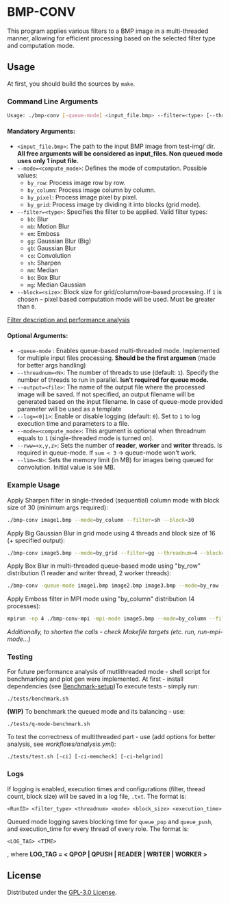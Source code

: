 # BMP-CONV

This program applies various filters to a BMP image in a multi-threaded manner, allowing for efficient processing based on the selected filter type and computation mode.

## Usage
At first, you should build the sources by `make`.

### Command Line Arguments

```bash
Usage: ./bmp-conv [-queue-mode] <input_file.bmp> --filter=<type> [--threadnum=<N>] [--mode=<compute_mode>] [--block=<size>] [--output=<file>] [--log=<N>]
```

#### Mandatory Arguments:
- `<input_file.bmp>`: The path to the input BMP image from test-img/ dir.  **All free arguments will be considered as input_files. Non queued mode uses only 1 input file.**
- `--mode=<compute_mode>`: Defines the mode of computation. Possible values:
  - `by_row`: Process image row by row.
  - `by_column`: Process image column by column.
  - `by_pixel`: Process image pixel by pixel.
  - `by_grid`: Process image by dividing it into blocks (grid mode).
- `--filter=<type>`: Specifies the filter to be applied. Valid filter types:
  - `bb`: Blur
  - `mb`: Motion Blur
  - `em`: Emboss
  - `gg`: Gaussian Blur (Big)
  - `gb`: Gaussian Blur
  - `co`: Convolution
  - `sh`: Sharpen
  - `mm`: Median
  - `bo`: Box Blur
  - `mg`: Median Gaussian
- `--block=<size>`: Block size for grid/column/row-based processing. If `1` is chosen – pixel based computation mode will be used. Must be greater than `0`.

[Filter description and performance analysis](https://github.com/qrutyy/bmp-conv/blob/main/MT-mode-analysis.md)

#### Optional Arguments:
- `-queue-mode` : Enables queue-based multi-threaded mode. Implemented for multiple input files processing. **Should be the first argumen** (made for better args handling)
- `--threadnum=<N>`: The number of threads to use (default: `1`). Specify the number of threads to run in parallel. **Isn't required for queue mode.**
- `--output=<file>`: The name of the output file where the processed image will be saved. If not specified, an output filename will be generated based on the input filename. In case of queue-mode provided parameter will be used as a template
- `--log=<0|1>`: Enable or disable logging (default: `0`). Set to `1` to log execution time and parameters to a file.
- `--mode=<compute_mode>`: This argument is optional when threadnum equals to `1` (single-threaded mode is turned on).
- `--rww=<x,y,z>`: Sets the number of **reader**, **worker** and **writer** threads. Is required in queue-mode. If `sum < 3` -> queue-mode won't work.  
- `--lim=<N>`: Sets the memory limit (in MB) for images being queued for convolution. Initial value is `500` MB. 

### Example Usage

Apply Sharpen filter in single-threded (sequential) column mode with block size of 30 (minimum args required):
```bash
./bmp-conv image1.bmp --mode=by_column --filter=sh --block=30
```

Apply Big Gaussian Blur in grid mode using 4 threads and block size of 16 (+ specified output):
```bash
./bmp-conv image5.bmp --mode=by_grid --filter=gg --threadnum=4 --block=16 --output=output.bmp
```

Apply Box Blur in multi-threaded queue-based mode using "by_row" distribution (1 reader and writer thread, 2 worker threads): 
```bash
./bmp-conv -queue-mode image1.bmp image2.bmp image3.bmp --mode=by_row --filter=bb --block=5 --rww=1,2,1
```

Apply Emboss filter in MPI mode using "by_column" distribution (4 processes):
```bash
mpirun -np 4 ./bmp-conv-mpi -mpi-mode image5.bmp --mode=by_column --filter=em --block=5 --threadnum=1
```

*Additionally, to shorten the calls - check Makefile targets (etc. run, run-mpi-mode...)*

### Testing
For future performance analysis of mutlithreaded mode - shell script for benchmarking and plot gen were implemented. At first - install dependencies (see [Benchmark-setup](https://github.com/qrutyy/bmp-conv/blob/main/Benchmark-setup.md))To execute tests - simply run:
```
./tests/benchmark.sh
``` 

**(WIP)** To benchmark the queued mode and its balancing - use:
```
./tests/q-mode-benchmark.sh
```

To test the correctness of multithreaded part - use (add options for better analysis, see *workflows/analysis.yml*):
```
./tests/test.sh [-ci] [-ci-memcheck] [-ci-helgrind]
```

### Logs
If logging is enabled, execution times and configurations (filter, thread count, block size) will be saved in a log file, `.txt`. The format is:
```
<RunID> <filter_type> <threadnum> <mode> <block_size> <execution_time>
```
Queued mode logging saves blocking time for `queue_pop` and `queue_push`, and execution_time for every thread of every role. The format is:
```
<LOG_TAG> <TIME>
```
, where **LOG_TAG = < QPOP | QPUSH | READER | WRITER | WORKER >**
## License

Distributed under the [GPL-3.0 License](https://github.com/qrutyy/bmp-conv/blob/main/LICENSE). 

